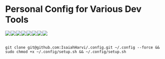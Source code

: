 # Personal Config for Various Dev Tools

<div style="display: flex; gap: 1px;">
  <img src="https://img.shields.io/badge/Arch_Linux-1793D1?style=for-the-badge&logo=arch-linux&logoColor=white" />
  <img src="https://img.shields.io/badge/Ubuntu-E95420?style=for-the-badge&logo=ubuntu&logoColor=white" />
  <img src="https://img.shields.io/badge/VIM-%2311AB00.svg?&style=for-the-badge&logo=vim&logoColor=white" />
  <img src="https://img.shields.io/badge/tmux-1BB91F?style=for-the-badge&logo=tmux&logoColor=white" />
  <img src="https://img.shields.io/badge/Zsh-F15A24?style=for-the-badge&logo=Zsh&logoColor=white" />
  <img src="https://img.shields.io/badge/wezterm-4E49EE?style=for-the-badge&logo=wezterm&logoColor=white" />
  <img src="https://img.shields.io/badge/mac%20os-000000?style=for-the-badge&logo=apple&logoColor=white" />
  <img src="https://img.shields.io/badge/NeoVim-%2357A143.svg?&style=for-the-badge&logo=neovim&logoColor=white" />
</div>
<br>

`git clone git@github.com:IsaiahHarvi/.config.git ~/.config --force && sudo chmod +x ~/.config/setup.sh && ~/.config/setup.sh`
